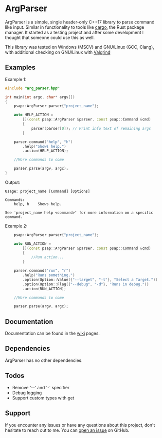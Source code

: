 # ArgParser

ArgParser is a simple, single header-only C++17 library to parse command like input. Similar in functionality to tools like [cargo](https://doc.rust-lang.org/stable/cargo/), the Rust package manager. It started as a testing project and after some development I thought that someone could use this as well.

This library was tested on Windows (MSCV) and GNU/Linux (GCC, Clang), with additional checking on GNU/Linux with [Valgrind](https://valgrind.org/)

## Examples

Example 1:
```c++
#include "arg_parser.hpp"

int main(int argc, char* argv[])
{
    psap::ArgParser parser{"project_name"};

    auto HELP_ACTION = 
        [](const psap::ArgParser &parser, const psap::Command &cmd)
        {
            parser(parser[0]); // Print info text of remaining args
        }

    parser.command("help", "h")
        .help("Shows help.")
        .action(HELP_ACTION);

    //More commands to come

    parser.parse(argv, argc);
}
```

Output:
```
Usage: project_name [Command] [Options]

Commands:
    help, h    Shows help.

See 'project_name help <command>' for more information on a specific command.
```

Example 2:
```c++
    psap::ArgParser parser{"project_name"};

    auto RUN_ACTION = 
        [](const psap::ArgParser &parser, const psap::Command &cmd)
        {
            //Run action...
        }

    parser.command("run", "r")
        .help("Runs something.")
        .option(Option::Value({"--target", "-t"}, "Select a Target."))
        .option(Option::Flag({"--debug", "-d"}, "Runs in debug."))
        .action(RUN_ACTION);

    //More commands to come

    parser.parse(argv, argc);
```

## Documentation

Documentation can be found in the [wiki](https://github.com/Paulanerus/ArgParser/wiki) pages.

## Dependencies

ArgParser has no other dependencies.

## Todos
+ Remove '--' and '-' specifier
+ Debug logging
+ Support custom types with get

## Support
If you encounter any issues or have any questions about this project, don't hesitate to reach out to me. You can [open an issue](https://github.com/Paulanerus/ArgParser/issues) on GitHub.